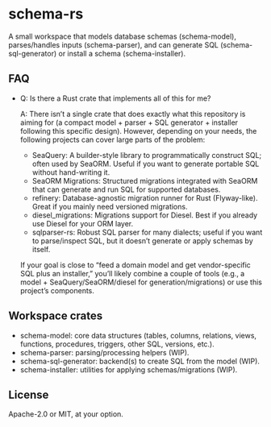 # schema-rs

A small workspace that models database schemas (schema-model), parses/handles inputs (schema-parser), and can generate SQL (schema-sql-generator) or install a schema (schema-installer).

## FAQ

- Q: Is there a Rust crate that implements all of this for me?
  
  A: There isn’t a single crate that does exactly what this repository is aiming for (a compact model + parser + SQL generator + installer following this specific design). However, depending on your needs, the following projects can cover large parts of the problem:
  
  - SeaQuery: A builder-style library to programmatically construct SQL; often used by SeaORM. Useful if you want to generate portable SQL without hand-writing it.
  - SeaORM Migrations: Structured migrations integrated with SeaORM that can generate and run SQL for supported databases.
  - refinery: Database-agnostic migration runner for Rust (Flyway-like). Great if you mainly need versioned migrations.
  - diesel_migrations: Migrations support for Diesel. Best if you already use Diesel for your ORM layer.
  - sqlparser-rs: Robust SQL parser for many dialects; useful if you want to parse/inspect SQL, but it doesn’t generate or apply schemas by itself.
  
  If your goal is close to “feed a domain model and get vendor-specific SQL plus an installer,” you’ll likely combine a couple of tools (e.g., a model + SeaQuery/SeaORM/diesel for generation/migrations) or use this project’s components.

## Workspace crates

- schema-model: core data structures (tables, columns, relations, views, functions, procedures, triggers, other SQL, versions, etc.).
- schema-parser: parsing/processing helpers (WIP).
- schema-sql-generator: backend(s) to create SQL from the model (WIP).
- schema-installer: utilities for applying schemas/migrations (WIP).

## License

Apache-2.0 or MIT, at your option.
